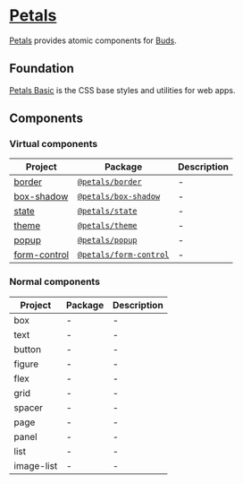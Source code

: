 # [Petals](https://oss.ourai.ws/petals/)

[Petals](https://github.com/petals-ui) provides atomic components for [Buds](https://github.com/ourai/buds).

## Foundation

[Petals Basic](https://github.com/petals-ui/basic) is the CSS base styles and utilities for web apps.

## Components

### Virtual components

| Project | Package | Description |
| --- | --- | --- |
| [border](https://github.com/petals-ui/border) | [`@petals/border`](https://www.npmjs.com/package/@petals/border) | - |
| [box-shadow](https://github.com/petals-ui/box-shadow) | [`@petals/box-shadow`](https://www.npmjs.com/package/@petals/box-shadow) | - |
| [state](https://github.com/petals-ui/state) | [`@petals/state`](https://www.npmjs.com/package/@petals/state) | - |
| [theme](https://github.com/petals-ui/theme) | [`@petals/theme`](https://www.npmjs.com/package/@petals/theme) | - |
| [popup](https://github.com/petals-ui/popup) | [`@petals/popup`](https://www.npmjs.com/package/@petals/popup) | - |
| [form-control](https://github.com/petals-ui/form-control) | [`@petals/form-control`](https://www.npmjs.com/package/@petals/form-control) | - |

### Normal components

| Project | Package | Description |
| --- | --- | --- |
| box | - | - |
| text | - | - |
| button | - | - |
| figure | - | - |
| flex | - | - |
| grid | - | - |
| spacer | - | - |
| page | - | - |
| panel | - | - |
| list | - | - |
| image-list | - | - |
